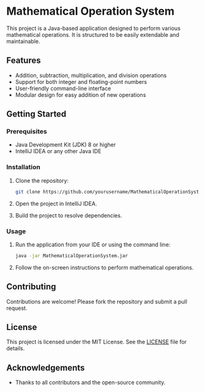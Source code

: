# Mathematical Operation System

This project is a Java-based application designed to perform various mathematical operations. It is structured to be easily extendable and maintainable.

## Features

- Addition, subtraction, multiplication, and division operations
- Support for both integer and floating-point numbers
- User-friendly command-line interface
- Modular design for easy addition of new operations

## Getting Started

### Prerequisites

- Java Development Kit (JDK) 8 or higher
- IntelliJ IDEA or any other Java IDE

### Installation

1. Clone the repository:

    ```sh
    git clone https://github.com/yourusername/MathematicalOperationSystem.git
    ```

2. Open the project in IntelliJ IDEA.
3. Build the project to resolve dependencies.

### Usage

1. Run the application from your IDE or using the command line:

    ```sh
    java -jar MathematicalOperationSystem.jar
    ```

2. Follow the on-screen instructions to perform mathematical operations.

## Contributing

Contributions are welcome! Please fork the repository and submit a pull request.

## License

This project is licensed under the MIT License. See the [LICENSE](LICENSE) file for details.

## Acknowledgements

- Thanks to all contributors and the open-source community.

